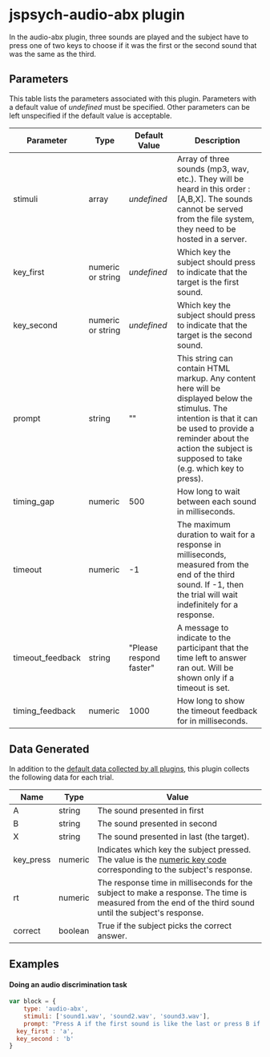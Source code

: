 # jspsych-audio-abx plugin

In the audio-abx plugin, three sounds are played and the subject have to press one of two keys to choose if it was the first or the second sound that was the same as the third.

## Parameters

This table lists the parameters associated with this plugin. Parameters with a default value of *undefined* must be specified. Other parameters can be left unspecified if the default value is acceptable.

Parameter | Type | Default Value | Description
----------|------|---------------|------------
stimuli | array | *undefined* | Array of three sounds (mp3, wav, etc.). They will be heard in this order : [A,B,X]. The sounds cannot be served from the file system, they need to be hosted in a server. 
key_first | numeric or string | *undefined* | Which key the subject should press to indicate that the target is the first sound.
key_second | numeric or string | *undefined* | Which key the subject should press to indicate that the target is the second sound.
prompt | string | "" | This string can contain HTML markup. Any content here will be displayed below the stimulus. The intention is that it can be used to provide a reminder about the action the subject is supposed to take (e.g. which key to press).
timing_gap | numeric | 500 | How long to wait between each sound in milliseconds.
timeout | numeric | -1 | The maximum duration to wait for a response in milliseconds, measured from the end of the third sound. If -1, then the trial will wait indefinitely for a response.
timeout_feedback | string | "Please respond faster" | A message to indicate to the participant that the time left to answer ran out. Will be shown only if a timeout is set.
timing_feedback | numeric | 1000 | How long to show the timeout feedback for in milliseconds.

## Data Generated

In addition to the [default data collected by all plugins](overview#datacollectedbyplugins), this plugin collects the following data for each trial.

Name | Type | Value
-----|------|------
A | string | The sound presented in first
B | string | The sound presented in second
X | string | The sound presented in last (the target).
key_press | numeric | Indicates which key the subject pressed. The value is the [numeric key code](http://www.cambiaresearch.com/articles/15/javascript-char-codes-key-codes) corresponding to the subject's response.
rt | numeric | The response time in milliseconds for the subject to make a response. The time is measured from the end of the third sound until the subject's response.
correct | boolean | True if the subject picks the correct answer.

## Examples

#### Doing an audio discrimination task

```javascript
var block = {
	type: 'audio-abx',
	stimuli: ['sound1.wav', 'sound2.wav', 'sound3.wav'],
	prompt: "Press A if the first sound is like the last or press B if it was the second sound that is like the last.",
  key_first : 'a',
  key_second : 'b'
}
```

